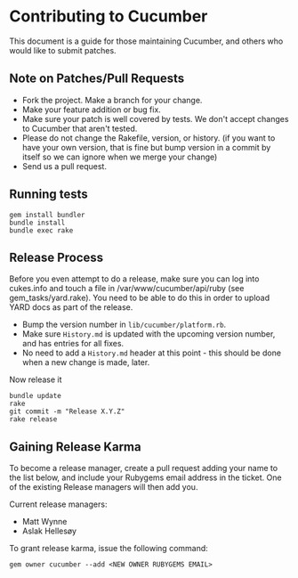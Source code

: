 # Contributing to Cucumber

This document is a guide for those maintaining Cucumber, and others who would like to submit patches.

## Note on Patches/Pull Requests

* Fork the project. Make a branch for your change.
* Make your feature addition or bug fix.
* Make sure your patch is well covered by tests. We don't accept changes to Cucumber that aren't tested.
* Please do not change the Rakefile, version, or history.
  (if you want to have your own version, that is fine but
  bump version in a commit by itself so we can ignore when we merge your change)
* Send us a pull request.

## Running tests

    gem install bundler
    bundle install
    bundle exec rake

## Release Process

Before you even attempt to do a release, make sure you can log into cukes.info and touch a file in /var/www/cucumber/api/ruby (see gem_tasks/yard.rake). You need to be able to do this in order to upload YARD docs as part of the release.

* Bump the version number in `lib/cucumber/platform.rb`.
* Make sure `History.md` is updated with the upcoming version number, and has entries for all fixes.
* No need to add a `History.md` header at this point - this should be done when a new change is made, later.

Now release it

    bundle update
    rake
    git commit -m "Release X.Y.Z"
    rake release

## Gaining Release Karma

To become a release manager, create a pull request adding your name to the list below, and include your Rubygems email address in the ticket. One of the existing Release managers will then add you.

Current release managers:
  * Matt Wynne
  * Aslak Hellesøy

To grant release karma, issue the following command:

    gem owner cucumber --add <NEW OWNER RUBYGEMS EMAIL>
